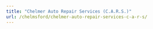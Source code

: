 ```yaml
---
title: "Chelmer Auto Repair Services (C.A.R.S.)"
url: /chelmsford/chelmer-auto-repair-services-c-a-r-s/
---
```

